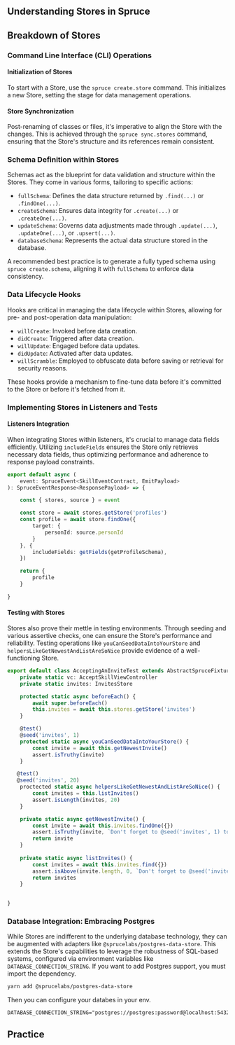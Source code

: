 
## Understanding Stores in Spruce

## Breakdown of Stores
### Command Line Interface (CLI) Operations

#### Initialization of Stores
To start with a Store, use the `spruce create.store` command. This initializes a new Store, setting the stage for data management operations.

#### Store Synchronization
Post-renaming of classes or files, it's imperative to align the Store with the changes. This is achieved through the `spruce sync.stores` command, ensuring that the Store's structure and its references remain consistent.

### Schema Definition within Stores
Schemas act as the blueprint for data validation and structure within the Stores. They come in various forms, tailoring to specific actions:

- `fullSchema`: Defines the data structure returned by `.find(...)` or `.findOne(...)`.
- `createSchema`: Ensures data integrity for `.create(...)` or `.createOne(...)`.
- `updateSchema`: Governs data adjustments made through `.update(...)`, `.updateOne(...)`, or `.upsert(...)`.
- `databaseSchema`: Represents the actual data structure stored in the database.

A recommended best practice is to generate a fully typed schema using `spruce create.schema`, aligning it with `fullSchema` to enforce data consistency.

### Data Lifecycle Hooks
Hooks are critical in managing the data lifecycle within Stores, allowing for pre- and post-operation data manipulation:

- `willCreate`: Invoked before data creation.
- `didCreate`: Triggered after data creation.
- `willUpdate`: Engaged before data updates.
- `didUpdate`: Activated after data updates.
- `willScramble`: Employed to obfuscate data before saving or retrieval for security reasons.

These hooks provide a mechanism to fine-tune data before it's committed to the Store or before it's fetched from it.

### Implementing Stores in Listeners and Tests

#### Listeners Integration
When integrating Stores within listeners, it's crucial to manage data fields efficiently. Utilizing `includeFields` ensures the Store only retrieves necessary data fields, thus optimizing performance and adherence to response payload constraints.

```ts
export default async (
    event: SpruceEvent<SkillEventContract, EmitPayload>
): SpruceEventResponse<ResponsePayload> => {

    const { stores, source } = event

    const store = await stores.getStore('profiles')
    const profile = await store.findOne({
        target: {
            personId: source.personId
        }
    }, {
        includeFields: getFields(getProfileSchema),
    })

    return {
        profile
    }

}
```

#### Testing with Stores
Stores also prove their mettle in testing environments. Through seeding and various assertive checks, one can ensure the Store's performance and reliability. Testing operations like `youCanSeedDataIntoYourStore` and `helpersLikeGetNewestAndListAreSoNice` provide evidence of a well-functioning Store.

```ts
export default class AcceptingAnInviteTest extends AbstractSpruceFixtureTest {
    private static vc: AcceptSkillViewController
    private static invites: InvitesStore

    protected static async beforeEach() {
        await super.beforeEach()
        this.invites = await this.stores.getStore('invites')
    }

    @test()
    @seed('invites', 1)
    protected static async youCanSeedDataIntoYourStore() {
        const invite = await this.getNewestInvite()
        assert.isTruthy(invite)
    }

   @test()
   @seed('invites', 20)
    proctected static async helpersLikeGetNewestAndListAreSoNice() {
        const invites = this.listInvites()
        assert.isLength(invites, 20)
    }

    private static async getNewestInvite() {
        const invite = await this.invites.findOne({})
        assert.isTruthy(invite, `Don't forget to @seed('invites', 1) to get started!`)
        return invite
    }
    
    private static async listInvites() {
        const invites = await this.invites.find({})
        assert.isAbove(invite.length, 0, `Don't forget to @seed('invites', 1) to get started!`)
        return invites
    }

    
}
```

### Database Integration: Embracing Postgres
While Stores are indifferent to the underlying database technology, they can be augmented with adapters like `@sprucelabs/postgres-data-store`. This extends the Store's capabilities to leverage the robustness of SQL-based systems, configured via environment variables like `DATABASE_CONNECTION_STRING`. If you want to add Postgres support, you must import the dependency.

```bash
yarn add @sprucelabs/postgres-data-store
```
Then you can configure your databes in your env.

```
DATABASE_CONNECTION_STRING="postgres://postgres:password@localhost:5432/database_name"
```

## Practice